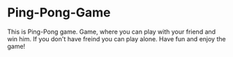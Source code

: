 # Ping-Pong-Game
This is Ping-Pong game. Game, where you can play with your friend and win him. If you don't have freind you can play alone. Have fun and enjoy the game!

